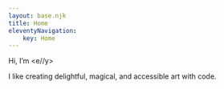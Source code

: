 ```yaml
---
layout: base.njk
title: Home
eleventyNavigation:
	key: Home
---
```


Hi, I’m <e//y>

I like creating delightful, magical, and accessible art with code.
